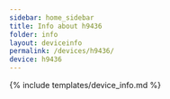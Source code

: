 ```yaml
---
sidebar: home_sidebar
title: Info about h9436
folder: info
layout: deviceinfo
permalink: /devices/h9436/
device: h9436
---
```

{% include templates/device_info.md %}
